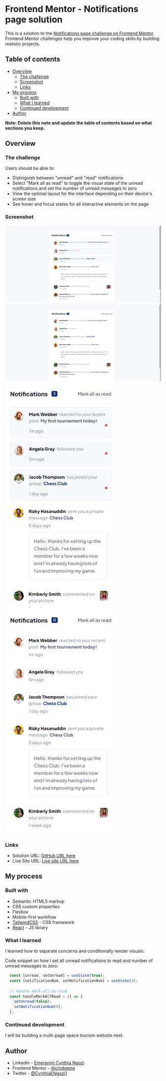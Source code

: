 # Frontend Mentor - Notifications page solution

This is a solution to the [Notifications page challenge on Frontend Mentor](https://www.frontendmentor.io/challenges/notifications-page-DqK5QAmKbC). Frontend Mentor challenges help you improve your coding skills by building realistic projects. 

## Table of contents

- [Overview](#overview)
  - [The challenge](#the-challenge)
  - [Screenshot](#screenshot)
  - [Links](#links)
- [My process](#my-process)
  - [Built with](#built-with)
  - [What I learned](#what-i-learned)
  - [Continued development](#continued-development)
- [Author](#author)

**Note: Delete this note and update the table of contents based on what sections you keep.**

## Overview

### The challenge

Users should be able to:

- Distinguish between "unread" and "read" notifications
- Select "Mark all as read" to toggle the visual state of the unread notifications and set the number of unread messages to zero
- View the optimal layout for the interface depending on their device's screen size
- See hover and focus states for all interactive elements on the page

### Screenshot

![Design design](./screenshots/desktop-design.jfif)
![Desktop-mark-all-read](./screenshots/all-read-design.jfif)
![Mobile design](./screenshots/mobile-design.jfif)
![Mobile-mark-all-read](./screenshots/mobile-mark.jfif)


### Links

- Solution URL: [GitHub URL here](https://github.com/cindyeme/notifications-page)
- Live Site URL: [Live site URL here](https://cindyeme-notifications.netlify.app/)

## My process

### Built with

- Semantic HTML5 markup
- CSS custom properties
- Flexbox
- Mobile-first workflow
- [TailwindCSS](https://tailwindcss.com/) - CSS framework
- [React](https://reactjs.org/) - JS library


### What I learned

I learned how to separate concerns and conditionally render visuals.

Code snippet on how I set all unread notifications to read and number of unread messages to zero:


```js
  const [unread, setUnread] = useState(true);
  const [notificationNum, setNotificationNum] = useState(3);

  // handle mark-all-as-read 
  const handleMarkAllRead = () => {
    setUnread(false);
    setNotificationNum(0);
  };
```

### Continued development

I will be building a multi-page space tourism website next.


## Author

- LinkedIn - [Emerenini Cynthia Ngozi](https://www.linkedin.com/in/emerenini-cynthia-ngozi)
- Frontend Mentor - [@cindyeme](https://www.frontendmentor.io/profile/cindyeme)
- Twitter - [@CynthiaENgozi1](https://www.twitter.com/cynthiaengozi1)
